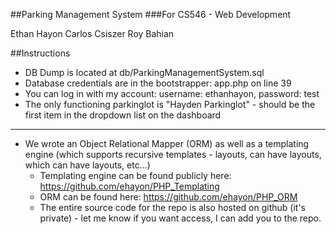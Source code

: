 ##Parking Management System
###For CS546 - Web Development

Ethan Hayon
Carlos Csiszer
Roy Bahian


##Instructions

* DB Dump is located at db/ParkingManagementSystem.sql
* Database credentials are in the bootstrapper: app.php on line 39
* You can log in with my account: username: ethanhayon, password: test
* The only functioning parkinglot is "Hayden Parkinglot" - should be the
  first item in the dropdown list on the dashboard

---

* We wrote an Object Relational Mapper (ORM) as well as a templating
  engine (which supports recursive templates - layouts, can have
layouts, which can have layouts, etc...)
	* Templating engine can be found publicly here:
	  https://github.com/ehayon/PHP_Templating
	* ORM can be found here: https://github.com/ehayon/PHP_ORM
	* The entire source code for the repo is also hosted on github (it's
	  private) - let me know if you want access, I can add you to the
repo.

